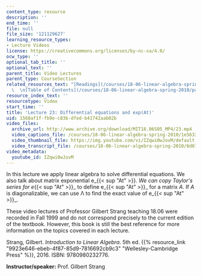 ```yaml
---
content_type: resource
description: ''
end_time: ''
file: null
file_size: '121129627'
learning_resource_types:
- Lecture Videos
license: https://creativecommons.org/licenses/by-nc-sa/4.0/
ocw_type: ''
optional_tab_title: ''
optional_text: ''
parent_title: Video Lectures
parent_type: CourseSection
related_resources_text: "[Readings](/courses/18-06-linear-algebra-spring-2010/pages/readings)\
  \  \n[Table of Contents](/courses/18-06-linear-algebra-spring-2010/pages/readings#Table_of_Contents)"
resource_index_text: ''
resourcetype: Video
start_time: ''
title: 'Lecture 23: Differential equations and exp(At)'
uid: 1568af1f-fb9e-c83b-dfed-b41742aab02b
video_files:
  archive_url: http://www.archive.org/download/MIT18.06S05_MP4/23.mp4
  video_captions_file: /courses/18-06-linear-algebra-spring-2010/1e56330d30c0544c8975cc1854b39e26_IZqwi0wJovM.vtt
  video_thumbnail_file: https://img.youtube.com/vi/IZqwi0wJovM/default.jpg
  video_transcript_file: /courses/18-06-linear-algebra-spring-2010/6d67704459268b5517f5f800a2aae300_IZqwi0wJovM.pdf
video_metadata:
  youtube_id: IZqwi0wJovM
---
```


In this lecture we apply linear algebra to solve differential equations. We also talk about matrix exponential e_{{< sup "At" >}}_. We can copy Taylor's series for e_{{< sup "At" >}}_ to define e_{{< sup "At" >}}_ for a matrix _A_. If _A_ is diagonalizable, we can use Λ to find the exact value of e_{{< sup "At" >}}_.

These video lectures of Professor Gilbert Strang teaching 18.06 were recorded in Fall 1999 and do not correspond precisely to the current edition of the textbook. However, this book is still the best reference for more information on the topics covered in each lecture.

Strang, Gilbert. _Introduction to Linear Algebra_. 5th ed. {{% resource_link "9923e646-ebeb-4f87-85d9-7816692cb9c3" "Wellesley-Cambridge Press" %}}, 2016. ISBN: 9780980232776.

**Instructor/speaker:** Prof. Gilbert Strang

